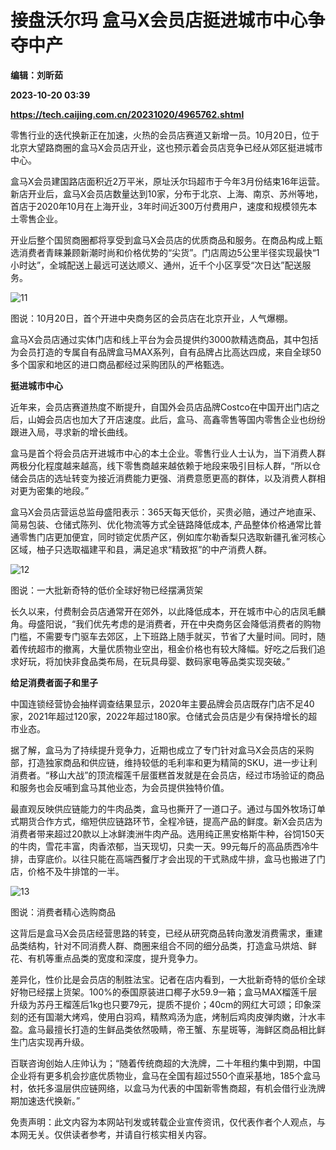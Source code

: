 # 接盘沃尔玛 盒马X会员店挺进城市中心争夺中产
**编辑：刘昕茹**

**2023-10-20 03:39**

**https://tech.caijing.com.cn/20231020/4965762.shtml**

零售行业的迭代换新正在加速，火热的会员店赛道又新增一员。10月20日，位于北京大望路商圈的盒马X会员店开业，这也预示着会员店竞争已经从郊区挺进城市中心。

盒马X会员建国路店面积近2万平米，原址沃尔玛超市于今年3月份结束16年运营。新店开业后，盒马X会员店数量达到10家，分布于北京、上海、南京、苏州等地，首店于2020年10月在上海开业，3年时间近300万付费用户，速度和规模领先本土零售企业。

开业后整个国贸商圈都将享受到盒马X会员店的优质商品和服务。在商品构成上甄选消费者青睐兼顾新潮时尚和价格优势的“尖货”。门店周边5公里半径实现最快“1小时达”，全城配送上最远可送达顺义、通州，近千个小区享受“次日达”配送服务。

![11](https://img6.caijing.com.cn/2023/1020/1697771603843.png)

图说：10月20日，首个开进中央商务区的会员店在北京开业，人气爆棚。

盒马X会员店通过实体门店和线上平台为会员提供约3000款精选商品，其中包括为会员打造的专属自有品牌盒马MAX系列，自有品牌占比高达四成，来自全球50多个国家和地区的进口商品都经过采购团队的严格甄选。

**挺进城市中心**

近年来，会员店赛道热度不断提升，自国外会员店品牌Costco在中国开出门店之后，山姆会员店也加大了开店速度。此后，盒马、高鑫零售等国内零售企业也纷纷跟进入局，寻求新的增长曲线。

盒马是首个将会员店开进城市中心的本土企业。零售行业人士认为，当下消费人群两极分化程度越来越高，线下零售商越来越依赖于地段来吸引目标人群，“所以仓储会员店的选址转变为接近消费能力更强、消费意愿更高的群体，以及消费人群相对更为密集的地段。”

盒马X会员店营运总监母盛阳表示：365天每天低价，买贵必赔，通过产地直采、简易包装、仓储式陈列、优化物流等方式全链路降低成本, 产品整体价格通常比普通零售门店更加便宜，同时锁定优质产区，例如库尔勒香梨只选取新疆孔雀河核心区域，柚子只选取福建平和县，满足追求“精致抠”的中产消费人群。

![12](https://tx3.cdn.caijing.com.cn/2023/1020/1697771634247.png)

图说：一大批新奇特的低价全球好物已经摆满货架

长久以来，付费制会员店通常开在郊外，以此降低成本，开在城市中心的店凤毛麟角。母盛阳说，“我们优先考虑的是消费者，开在中央商务区会降低消费者的购物门槛，不需要专门驱车去郊区，上下班路上随手就买，节省了大量时间。同时，随着传统超市的撤离，大量优质物业空出，租金价格也有较大降幅。好吃之后我们追求好玩，将加快非食品类布局，在玩具母婴、数码家电等品类实现突破。”

**给足消费者面子和里子**

中国连锁经营协会抽样调查结果显示，2020年主要品牌会员店既存门店不足40家，2021年超过120家，2022年超过180家。仓储式会员店是少有保持增长的超市业态。

据了解，盒马为了持续提升竞争力，近期也成立了专门针对盒马X会员店的采购部，打造独家商品和供应链，维持较低的毛利率和更为精简的SKU，进一步让利消费者。“移山大战”的顶流榴莲千层蛋糕首发就是在会员店，经过市场验证的商品和服务也会反哺到盒马其他业态，为会员提供独特价值。

最直观反映供应链能力的牛肉品类，盒马也撕开了一道口子。通过与国外牧场订单式期货合作方式，缩短供应链路环节，全程冷链，提高产品的鲜度。新X会员店为消费者带来超过20款以上冰鲜澳洲牛肉产品。选用纯正黑安格斯牛种，谷饲150天的牛肉，雪花丰富，肉香浓郁，当天现切，只卖一天。99元每斤的高品质西冷牛排，击穿底价。以往只能在高端西餐厅才会出现的干式熟成牛排，盒马也搬进了门店，价格不及牛排馆的一半。

![13](https://tx3.cdn.caijing.com.cn/2023/1020/1697771680720.jpg)

图说：消费者精心选购商品

这背后是盒马X会员店经营思路的转变，已经从研究商品转向激发消费需求，重建品类结构，针对不同消费人群、商圈来组合不同的细分品类，打造盒马烘焙、鲜花、有机等重点品类的宽度和深度，提升竞争力。

差异化，性价比是会员店的制胜法宝。记者在店内看到，一大批新奇特的低价全球好物已经摆上货架。100%的泰国原装进口椰子水59.9一箱；盒马MAX榴莲千层升级为苏丹王榴莲后1kg也只要79元，提质不提价；40cm的网红大可颂；印象深刻的还有国潮大烤鸡，使用白羽鸡，精熬鸡汤为底，烤制后鸡肉皮弹肉嫩，汁水丰盈。盒马最擅长打造的生鲜品类依然吸睛，帝王蟹、东星斑等，海鲜区商品相比鲜生门店实现再升级。

百联咨询创始人庄帅认为；“随着传统商超的大洗牌，二十年租约集中到期，中国企业将有更多机会抄底优质物业，盒马在全国有超过550个直采基地，185个盒马村，依托多温层供应链网络，以盒马为代表的中国新零售商超，有机会借行业洗牌期加速迭代换新。”

免责声明：此文内容为本网站刊发或转载企业宣传资讯，仅代表作者个人观点，与本网无关。仅供读者参考，并请自行核实相关内容。